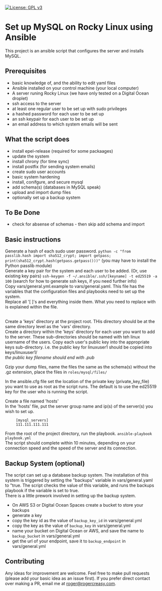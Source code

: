 [![License: GPL v3](https://img.shields.io/badge/License-GPLv3-blue.svg)](https://www.gnu.org/licenses/gpl-3.0)
# Set up MySQL on Rocky Linux using Ansible
This project is an ansible script that configures the server and installs MySQL.

## Prerequisites
  * basic knowledge of, and the ability to edit yaml files
  * Ansible installed on your control machine (your local computer)
  * A server runing Rocky Linux (we have only tested on a Digital Ocean droplet)
  * ssh access to the server
  * at least one regular user to be set up with sudo privileges
  * a hashed password for each user to be set up
  * an ssh keypair for each user to be set up
  * an email address to which system emails will be sent

## What the script does
  * install epel-release (required for some packaages)
  * update the system
  * install chrony (for time sync)
  * install postfix (for sending system emails)
  * create sudo user accounts
  * basic system hardening
  * install, conifgure, and secure mysql
  * add schema(s) (databases in MySQL speak)
  * upload and import dump files
  * optionally set up a backup system

## To Be Done
  * check for absense of schemas - then skip add schema and import

## Basic instructions
Generate a hash of each sudo user password.
`python -c "from passlib.hash import sha512_crypt; import getpass; print(sha512_crypt.hash(getpass.getpass()))"`
(you may have to install the Python passlib module)<br>
Generate a key pair for the system and each user to be added. (Or, use existing key pairs)
`ssh-keygen -f ~/.ansible/.ssh/[keyname] -t ed25519 -a 100` (search for how to generate ssh keys, if you need further info)<br>
Copy vars/general.yml.example to vars/general.yaml. This file has the variables that the configuration files and playbooks need to set up the system.<br>
Replace all '[ ]'s and everything inside them. What you need to replace with is explained within the file.<br><br>

Create a 'keys' directory at the project root. THis directory should be at the same directory level as the 'vars' directory.<br>
Create a directory within the 'keys' directory for each user you want to add to the server. These sub-directories should be named with teh linux username of the users. Copy each user's public key into the appropriate keys sub-directory. i.e. the public key for linuxuser1 should be copied into keys/linuxuser1/<br>
*the public key filename should end with .pub*<br>

Gzip your dump files, name the files the same as the schema(s) without the .gz extension, place the files in `roles/mysql/files/`<br>

In the ansible.cfg file set the location of the private key (private_key_file) you want to use as root as the script runs. The default is to use the ed25519 key for the user who is running the script.<br>

Create a file named 'hosts'<br>
In the 'hosts' file, put the server group name and ip(s) of the server(s) you wish to set up.
```
     [mysql_servers]
     111.111.111.111
```
From the root of the project directory, run the playbook.
`ansible-playbook playbook.yml`
<br>
The script should complete within 10 minutes, depending on your connection speed and the speed of the server and its connection.<br>

## Backup System (optional)
The script can set up a database backup system. The installation of this system is triggered by setting the "backups" variable in vars/general.yaml to "true.
The script checks the value of this variable, and runs the backups playbook if the variable is set to true.<br>
There is a little prework involved in setting up the backup system.
  * On AWS S3 or Digital Ocean Spaces create a bucket to store your backups
  * generate a key
  * copy the key id as the value of `backup_key_id` in vars/general.yml
  * copy the key as the value of `backup_key` in vars/general.yml
  * name your bucket on Digital Ocean or AWS, and save the name to `backup_bucket` in vars/general.yml
  * get the url of your endpoint, save it to `backup_endpoint` in vars/general.yml

## Contributing
Any ideas for improvement are welcome. Feel free to make pull requests (please add your basic idea as an issue first). If you prefer direct contact over making a PR, email me at roger@rogercreasy.com.
